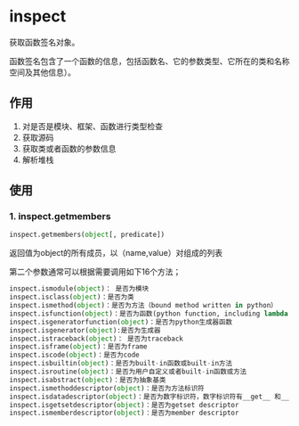 # inspect 

获取函数签名对象。

函数签名包含了一个函数的信息，包括函数名、它的参数类型、它所在的类和名称空间及其他信息）。
## 作用 
1. 对是否是模块、框架、函数进行类型检查
2. 获取源码
3. 获取类或者函数的参数信息
4. 解析堆栈


## 使用

### 1. inspect.getmembers
```python
inspect.getmembers(object[, predicate])

```
返回值为object的所有成员，以（name,value）对组成的列表

第二个参数通常可以根据需要调用如下16个方法；

```python
inspect.ismodule(object)： 是否为模块
inspect.isclass(object)：是否为类
inspect.ismethod(object)：是否为方法（bound method written in python）
inspect.isfunction(object)：是否为函数(python function, including lambda expression)
inspect.isgeneratorfunction(object)：是否为python生成器函数
inspect.isgenerator(object):是否为生成器
inspect.istraceback(object)： 是否为traceback
inspect.isframe(object)：是否为frame
inspect.iscode(object)：是否为code
inspect.isbuiltin(object)：是否为built-in函数或built-in方法
inspect.isroutine(object)：是否为用户自定义或者built-in函数或方法
inspect.isabstract(object)：是否为抽象基类
inspect.ismethoddescriptor(object)：是否为方法标识符
inspect.isdatadescriptor(object)：是否为数字标识符，数字标识符有__get__ 和__set__属性； 通常也有__name__和__doc__属性
inspect.isgetsetdescriptor(object)：是否为getset descriptor
inspect.ismemberdescriptor(object)：是否为member descriptor

```